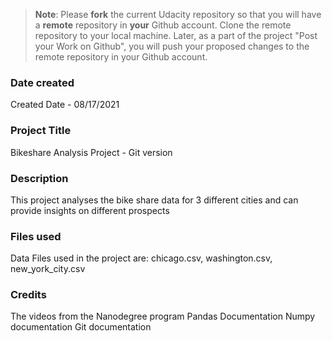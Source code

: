 >**Note**: Please **fork** the current Udacity repository so that you will have a **remote** repository in **your** Github account. Clone the remote repository to your local machine. Later, as a part of the project "Post your Work on Github", you will push your proposed changes to the remote repository in your Github account.

### Date created
Created Date - 08/17/2021

### Project Title
Bikeshare Analysis Project - Git version

### Description
This project analyses the bike share data for 3 different cities and can provide insights on different prospects

### Files used
Data Files used in the project are:
chicago.csv, washington.csv, new_york_city.csv

### Credits
The videos from the Nanodegree program
Pandas Documentation
Numpy documentation
Git documentation